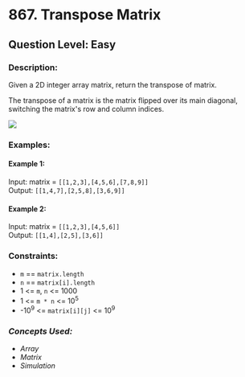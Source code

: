 # 867. Transpose Matrix
## Question Level: Easy
### Description:
Given a 2D integer array matrix, return the transpose of matrix.

The transpose of a matrix is the matrix flipped over its main diagonal, switching the matrix's row and column indices.

<img src="https://assets.leetcode.com/uploads/2021/02/10/hint_transpose.png"><br>
### Examples:
#### Example 1:

Input: matrix = `[[1,2,3],[4,5,6],[7,8,9]]`  
Output: `[[1,4,7],[2,5,8],[3,6,9]]`  
#### Example 2:

Input: matrix = `[[1,2,3],[4,5,6]]`  
Output: `[[1,4],[2,5],[3,6]]`  

### Constraints:

- `m` == `matrix.length`
- `n` == `matrix[i].length`
- 1 <= `m`, `n` <= 1000
- 1 <= `m * n` <= 10<sup>5</sup>
- -10<sup>9</sup> <= `matrix[i][j]` <= 10<sup>9</sup>

### <i>Concepts Used:
- Array
- Matrix
- Simulation</i>